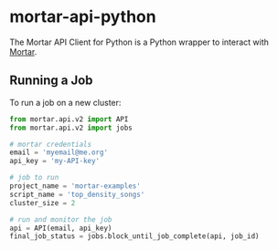 # mortar-api-python

The Mortar API Client for Python is a Python wrapper to interact with [Mortar](http://www.mortardata.com/).

## Running a Job

To run a job on a new cluster:

```python
from mortar.api.v2 import API
from mortar.api.v2 import jobs

# mortar credentials
email = 'myemail@me.org'
api_key = 'my-API-key'

# job to run
project_name = 'mortar-examples'
script_name = 'top_density_songs'
cluster_size = 2

# run and monitor the job
api = API(email, api_key)
final_job_status = jobs.block_until_job_complete(api, job_id)
```
